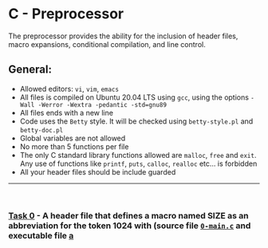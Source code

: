 # C - Preprocessor
 The preprocessor provides the ability for the inclusion of header files, macro expansions, conditional compilation, and line control.
 
## General:

* Allowed editors: `vi`, `vim`, `emacs`
* All files is compiled on Ubuntu 20.04 LTS using `gcc`, using the options `-Wall -Werror -Wextra -pedantic -std=gnu89`
* All files ends with a new line
* Code uses the `Betty` style. It will be checked using `betty-style.pl` and `betty-doc.pl`
* Global variables are not allowed
* No more than 5 functions per file
* The only C standard library functions allowed are `malloc`, `free` and `exit`. Any use of functions like `printf`, `puts`, `calloc`, `realloc` etc… is forbidden
* All your header files should be include guarded
--- 
<br/>

### [Task 0](0x0D-preprocessor/0-object_like_macro.h) - A header file that defines a macro named SIZE as an abbreviation for the token 1024 with (source file [`0-main.c`](0x0D-preprocessor/0-main.c) and executable file [a](0x0D-preprocessor/a)
